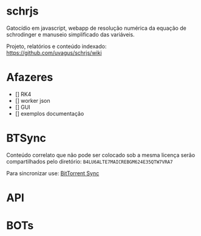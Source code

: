 schrjs
======

Gatocídio em javascript, webapp de resolução numérica da equação de schrodinger e manuseio simplificado das variáveis.

Projeto, relatórios e conteúdo indexado:
https://github.com/uvagus/schrjs/wiki

Afazeres
========

- [] RK4
- [] worker json
- [] GUI
- [] exemplos documentação

BTSync
======

Conteúdo correlato que não pode ser colocado sob a mesma licença serão compartilhados pelo diretório:
`B4LU6ALTE7MAICREBGM624E35QTW7VRA7`

Para sincronizar use:
[BitTorrent Sync](http://www.bittorrent.com/intl/pt/sync/downloads)

# API 
# BOTs